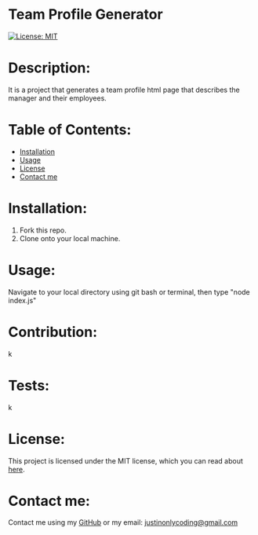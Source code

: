 # Team Profile Generator

[![License: MIT](https://img.shields.io/badge/License-MIT-yellow.svg)](https://opensource.org/licenses/MIT)

# Description:

It is a project that generates a team profile html page that describes the manager and their employees.

# Table of Contents:

- [Installation](#installation)
- [Usage](#usage)
- [License](#license)
- [Contact me](#contact-me)

# Installation:

1. Fork this repo.
2. Clone onto your local machine.

# Usage:

Navigate to your local directory using git bash or terminal, then type "node index.js"

# Contribution:

k

# Tests:

k

# License:

This project is licensed under the MIT license, which you can read about [here](https://opensource.org/licenses/MIT).

# Contact me:

Contact me using my [GitHub](https://github.com/Justinean) or my email: justinonlycoding@gmail.com
